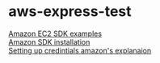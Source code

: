 # aws-express-test

<a href="https://docs.aws.amazon.com/sdk-for-javascript/v3/developer-guide/ec2-examples.html">Amazon EC2 SDK examples</a><br>
<a href="https://docs.aws.amazon.com/sdk-for-javascript/v3/developer-guide/setting-up.html">Amazon SDK installation</a><br>
<a href="https://docs.aws.amazon.com/sdk-for-javascript/v3/developer-guide/loading-node-credentials-shared.html">Setting up credintials amazon's explanaion</a>
